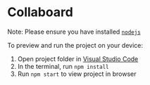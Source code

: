 # Collaboard

Note: Please ensure you have installed <code><a href="https://nodejs.org/en/download/">nodejs</a></code>

To preview and run the project on your device:

1. Open project folder in <a href="https://code.visualstudio.com/download">Visual Studio Code</a>
2. In the terminal, run `npm install`
3. Run `npm start` to view project in browser
